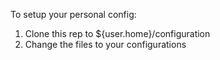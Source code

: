 To setup your personal config:

1. Clone this rep to ${user.home}/configuration
2. Change the files to your configurations